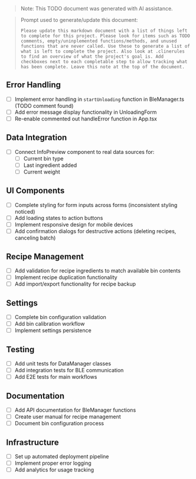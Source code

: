 > Note: This TODO document was generated with AI assistance.

> Prompt used to generate/update this document:
>
> ```
> Please update this markdown document with a list of things left to complete for this project. Please look for items such as TODO comments, empty/uninplemented functions/methods, and unused functions that are never called. Use these to generate a list of what is left to complete the project. Also look at .clinerules to find an overview of what the project's goal is. Add checkboxes next to each completable step to allow tracking what has been complete. Leave this note at the top of the document.
> ```

## Error Handling

- [ ] Implement error handling in `startUnloading` function in BleManager.ts (TODO comment found)
- [ ] Add error message display functionality in UnloadingForm
- [ ] Re-enable commented out handleError function in App.tsx

## Data Integration

- [ ] Connect InfoPreview component to real data sources for:
  - [ ] Current bin type
  - [ ] Last ingredient added
  - [ ] Current weight

## UI Components

- [ ] Complete styling for form inputs across forms (inconsistent styling noticed)
- [ ] Add loading states to action buttons
- [ ] Implement responsive design for mobile devices
- [ ] Add confirmation dialogs for destructive actions (deleting recipes, canceling batch)

## Recipe Management

- [ ] Add validation for recipe ingredients to match available bin contents
- [ ] Implement recipe duplication functionality
- [ ] Add import/export functionality for recipe backup

## Settings

- [ ] Complete bin configuration validation
- [ ] Add bin calibration workflow
- [ ] Implement settings persistence

## Testing

- [ ] Add unit tests for DataManager classes
- [ ] Add integration tests for BLE communication
- [ ] Add E2E tests for main workflows

## Documentation

- [ ] Add API documentation for BleManager functions
- [ ] Create user manual for recipe management
- [ ] Document bin configuration process

## Infrastructure

- [ ] Set up automated deployment pipeline
- [ ] Implement proper error logging
- [ ] Add analytics for usage tracking
